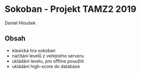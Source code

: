 # Sokoban - Projekt TAMZ2 2019

Daniel Hloušek

## Obsah

* klasická hra sokoban
* načítání levelů z veřejného serveru
* ukládání levelu, pro offline pouužití
* ukládání high-score do databáze